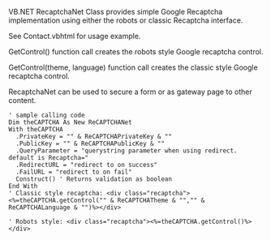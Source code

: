 VB.NET RecaptchaNet Class provides simple Google Recaptcha implementation using either the robots or classic Recaptcha interface. 

See Contact.vbhtml for usage example. 

GetControl() function call creates the robots style Google recaptcha control. 

GetControl(theme, language) function call creates the classic style Google recaptcha control. 

RecaptchaNet can be used to secure a form or as gateway page to other content. 
```vbnet
' sample calling code
Dim theCAPTCHA As New ReCAPTCHANet
With theCAPTCHA
  .PrivateKey = "" & ReCAPTCHAPrivateKey & ""
  .PublicKey = "" & ReCAPTCHAPublicKey & ""
  .QueryParameter = "querystring parameter when using redirect. default is Recaptcha="
  .RedirectURL = "redirect to on success"
  .FailURL = "redirect to on fail"
  Construct() ' Returns validation as boolean
End With
' Classic style recaptcha: <div class="recaptcha"><%=theCAPTCHA.getControl("" & ReCAPTCHATheme & "","" & ReCAPTCHALanguage & "")%></div>

' Robots style: <div class="recaptcha"><%=theCAPTCHA.getControl()%></div>
 ```
